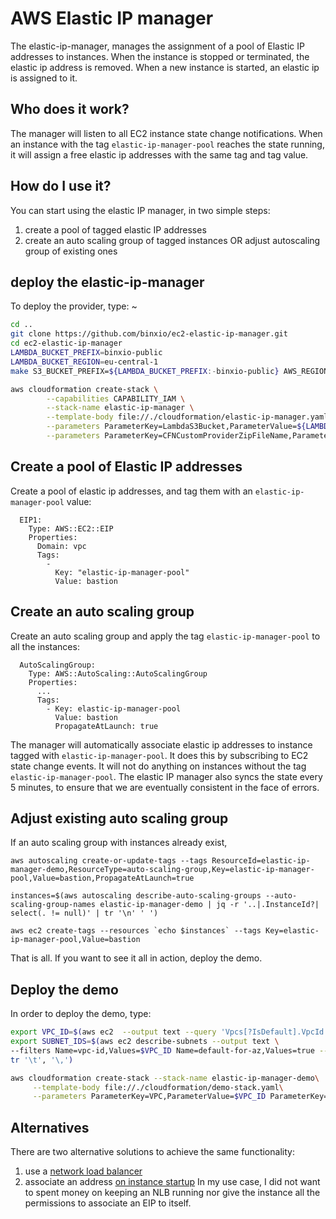 # AWS Elastic IP manager
The elastic-ip-manager, manages the assignment of a pool of Elastic IP addresses to instances. When
the instance is stopped or terminated, the elastic ip address is removed. When a new instance is started, an elastic 
ip is assigned to it.

## Who does it work?
The manager will listen to all EC2 instance state change notifications. When an instance with the tag `elastic-ip-manager-pool` 
reaches the state running, it will assign a free elastic ip addresses with the same tag and tag value.

## How do I use it?
You can start using the elastic IP manager, in two simple steps:

1. create a pool of tagged elastic IP addresses
2. create an auto scaling group of tagged instances OR adjust autoscaling group of existing ones

## deploy the elastic-ip-manager
To deploy the provider, type:
~
```sh
cd ..
git clone https://github.com/binxio/ec2-elastic-ip-manager.git
cd ec2-elastic-ip-manager
LAMBDA_BUCKET_PREFIX=binxio-public
LAMBDA_BUCKET_REGION=eu-central-1    
make S3_BUCKET_PREFIX=${LAMBDA_BUCKET_PREFIX:-binxio-public} AWS_REGION=${LAMBDA_BUCKET_REGION:-eu-central-1} deploy

aws cloudformation create-stack \
        --capabilities CAPABILITY_IAM \
        --stack-name elastic-ip-manager \
        --template-body file://./cloudformation/elastic-ip-manager.yaml \
        --parameters ParameterKey=LambdaS3Bucket,ParameterValue=${LAMBDA_BUCKET_PREFIX}-${LAMBDA_BUCKET_REGION} \
        --parameters ParameterKey=CFNCustomProviderZipFileName,ParameterValue=lambdas/elastic-ip-manager-latest.zip
```
## Create a pool of Elastic IP addresses
Create a pool of elastic ip addresses, and tag them with an `elastic-ip-manager-pool` value:
```
  EIP1:
    Type: AWS::EC2::EIP
    Properties:
      Domain: vpc
      Tags:
        -
          Key: "elastic-ip-manager-pool"
          Value: bastion
```

## Create an auto scaling group
Create an auto scaling group and apply the tag `elastic-ip-manager-pool` to all the instances:
```
  AutoScalingGroup:
    Type: AWS::AutoScaling::AutoScalingGroup
    Properties:
      ...
      Tags:
        - Key: elastic-ip-manager-pool
          Value: bastion
          PropagateAtLaunch: true
```
The manager will automatically associate elastic ip addresses to instance tagged with `elastic-ip-manager-pool`. It does
this by subscribing to EC2 state change events. It will not do anything on instances without the
tag `elastic-ip-manager-pool`. The elastic IP manager also syncs the state every 5 minutes, to ensure that we are eventually
consistent in the face of errors.

## Adjust existing auto scaling group
If an auto scaling group with instances already exist, 

    aws autoscaling create-or-update-tags --tags ResourceId=elastic-ip-manager-demo,ResourceType=auto-scaling-group,Key=elastic-ip-manager-pool,Value=bastion,PropagateAtLaunch=true 

    instances=$(aws autoscaling describe-auto-scaling-groups --auto-scaling-group-names elastic-ip-manager-demo | jq -r '..|.InstanceId?| select(. != null)' | tr '\n' ' ')

    aws ec2 create-tags --resources `echo $instances` --tags Key=elastic-ip-manager-pool,Value=bastion


That is all. If you want to see it all in action, deploy the demo.

## Deploy the demo
In order to deploy the demo, type:

```sh
export VPC_ID=$(aws ec2  --output text --query 'Vpcs[?IsDefault].VpcId' describe-vpcs)
export SUBNET_IDS=$(aws ec2 describe-subnets --output text \
--filters Name=vpc-id,Values=$VPC_ID Name=default-for-az,Values=true --query 'Subnets[?MapPublicIpOnLaunch].SubnetId' | \
tr '\t', '\,')

aws cloudformation create-stack --stack-name elastic-ip-manager-demo\
     --template-body file://./cloudformation/demo-stack.yaml\
     --parameters ParameterKey=VPC,ParameterValue=$VPC_ID ParameterKey=Subnets,ParameterValue=\"$SUBNET_IDS\"

```

## Alternatives
There are two alternative solutions to achieve the same functionality:
1. use a [network load balancer](https://docs.aws.amazon.com/elasticloadbalancing/latest/network/create-network-load-balancer.html) 
2. associate an address [on instance startup](https://stackoverflow.com/questions/53919530/aws-ec2-user-data-script-to-allocate-elastic-ip)
In my use case, I did not want to spent money on keeping an NLB running nor give the instance all the permissions to associate an EIP to itself.
